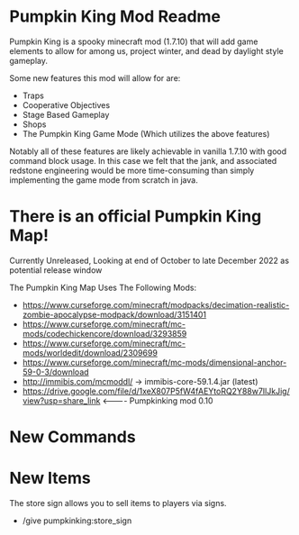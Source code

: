 # Pumpkin King Mod Readme

Pumpkin King is a spooky minecraft mod (1.7.10) that will add game elements to
allow for among us, project winter, and dead by daylight style gameplay.

Some new features this mod will allow for are:
* Traps
* Cooperative Objectives
* Stage Based Gameplay
* Shops
* The Pumpkin King Game Mode (Which utilizes the above features)

Notably all of these features are likely achievable in vanilla 1.7.10 with
good command block usage. In this case we felt that the jank, and associated redstone
engineering would be more time-consuming than simply implementing the game mode
from scratch in java.


# There is an official Pumpkin King Map!
Currently Unreleased, Looking at end of October to late December 2022 as potential release window
<Insert link to pumpkin king map here>


The Pumpkin King Map Uses The Following Mods:

* https://www.curseforge.com/minecraft/modpacks/decimation-realistic-zombie-apocalypse-modpack/download/3151401
* https://www.curseforge.com/minecraft/mc-mods/codechickencore/download/3293859
* https://www.curseforge.com/minecraft/mc-mods/worldedit/download/2309699
* https://www.curseforge.com/minecraft/mc-mods/dimensional-anchor-59-0-3/download
* http://immibis.com/mcmoddl/ -> immibis-core-59.1.4.jar (latest)
* https://drive.google.com/file/d/1xeX807P5fW4fAEYtoRQ2Y88w7IlJkJig/view?usp=share_link   <---- Pumpkinking mod 0.10

# New Commands

# New Items
The store sign allows you to sell items to players via signs.
* /give <player> pumpkinking:store_sign
